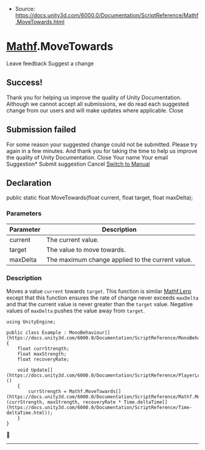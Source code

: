 * Source: https://docs.unity3d.com/6000.0/Documentation/ScriptReference/Mathf.MoveTowards.html

#  [Mathf](https://docs.unity3d.com/6000.0/Documentation/ScriptReference/Mathf.html).MoveTowards
Leave feedback
Suggest a change
## Success!
Thank you for helping us improve the quality of Unity Documentation. Although we cannot accept all submissions, we do read each suggested change from our users and will make updates where applicable.
Close
## Submission failed
For some reason your suggested change could not be submitted. Please <a>try again</a> in a few minutes. And thank you for taking the time to help us improve the quality of Unity Documentation.
Close
Your name Your email Suggestion* Submit suggestion
Cancel
[Switch to Manual](https://docs.unity3d.com/6000.0/Documentation/Manual/class-Mathf.html "Go to Mathf Component in the Manual")
## Declaration
public static float MoveTowards(float current, float target, float maxDelta); 
### Parameters
Parameter | Description  
---|---  
current | The current value.  
target | The value to move towards.  
maxDelta | The maximum change applied to the current value.  
### Description
Moves a value `current` towards `target`.
This function is similar [Mathf.Lerp](https://docs.unity3d.com/6000.0/Documentation/ScriptReference/Mathf.Lerp.html) except that this function ensures the rate of change never exceeds `maxDelta` and that the current value is never greater than the `target` value. Negative values of `maxDelta` pushes the value away from `target`.
```
using UnityEngine;  
  
public class Example : MonoBehaviour[](https://docs.unity3d.com/6000.0/Documentation/ScriptReference/MonoBehaviour.html)
{
    float currStrength;
    float maxStrength;
    float recoveryRate;  
  
    void Update[](https://docs.unity3d.com/6000.0/Documentation/ScriptReference/PlayerLoop.Update.html)()
    {
        currStrength = Mathf.MoveTowards[](https://docs.unity3d.com/6000.0/Documentation/ScriptReference/Mathf.MoveTowards.html)(currStrength, maxStrength, recoveryRate * Time.deltaTime[](https://docs.unity3d.com/6000.0/Documentation/ScriptReference/Time-deltaTime.html));
    }
}

```

* * *
